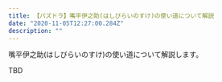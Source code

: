 ```yaml
---
title: 【パズドラ】嘴平伊之助(はしびらいのすけ)の使い道について解説
date: "2020-11-05T12:27:00.284Z"
description: ""
---
```


嘴平伊之助(はしびらいのすけ)の使い道について解説します。

TBD
